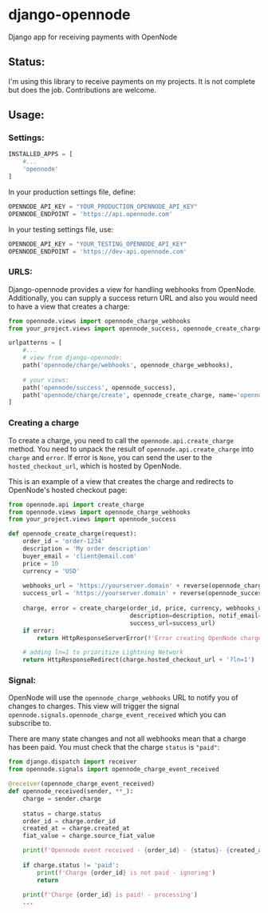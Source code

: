 # django-opennode
Django app for receiving payments with OpenNode

## Status:

I'm using this library to receive payments on my projects. It is not complete but does the job. Contributions are welcome.

## Usage:

### Settings:

```python
INSTALLED_APPS = [
    #...
    'opennode'
]
```

In your production settings file, define:
```python
OPENNODE_API_KEY = "YOUR_PRODUCTION_OPENNODE_API_KEY"
OPENNODE_ENDPOINT = 'https://api.opennode.com'
```

In your testing settings file, use:

```python
OPENNODE_API_KEY = "YOUR_TESTING_OPENNODE_API_KEY"
OPENNODE_ENDPOINT = 'https://dev-api.opennode.com'
```



### URLS:

Django-opennode provides a view for handling webhooks from OpenNode. 
Additionally, you can supply a success return URL and also you would need to have a view that creates a charge:


```python
from opennode.views import opennode_charge_webhooks
from your_project.views import opennode_success, opennode_create_charge

urlpatterns = [
    #...
    # view from django-opennode:
    path('opennode/charge/webhooks', opennode_charge_webhooks),
    
    # your views:
    path('opennode/success', opennode_success), 
    path('opennode/charge/create', opennode_create_charge, name='opennode_create_charge'),
]
```

### Creating a charge

To create a charge, you need to call the `opennode.api.create_charge` method. You need to unpack the result of `opennode.api.create_charge` into `charge` and `error`. If error is `None`, you can send the user to the `hosted_checkout_url`, which is hosted by OpenNode.

This is an example of a view that creates the charge and redirects to OpenNode's hosted checkout page:

```python
from opennode.api import create_charge
from opennode.views import opennode_charge_webhooks
from your_project.views import opennode_success

def opennode_create_charge(request):
    order_id = 'order-1234'
    description = 'My order description'
    buyer_email = 'client@email.com'
    price = 10
    currency = 'USD'
    
    webhooks_url = 'https://yourserver.domain' + reverse(opennode_charge_webhooks)
    success_url = 'https://yourserver.domain' + reverse(opennode_success)
    
    charge, error = create_charge(order_id, price, currency, webhooks_url, 
                                  description=description, notif_email=buyer_email,
                                  success_url=success_url)
    if error:
        return HttpResponseServerError(f'Error creating OpenNode charge: {error}')

    # adding ln=1 to prioritize Lightning Network
    return HttpResponseRedirect(charge.hosted_checkout_url + '?ln=1')  
```    


### Signal:

OpenNode will use the `opennode_charge_webhooks` URL to notify you of changes to charges. This view will trigger the signal `opennode.signals.opennode_charge_event_received` which you can subscribe to. 

There are many state changes and not all webhooks mean that a charge has been paid. You must check that the charge `status` is `"paid"`:

```python
from django.dispatch import receiver
from opennode.signals import opennode_charge_event_received

@receiver(opennode_charge_event_received)
def opennode_received(sender, **_):
    charge = sender.charge
    
    status = charge.status
    order_id = charge.order_id
    created_at = charge.created_at
    fiat_value = charge.source_fiat_value

    print(f'Opennode event received - {order_id} - {status}- {created_at} - {fiat_value}')
    
    if charge.status != 'paid':
        print(f'Charge {order_id} is not paid - ignoring')
        return
    
    print(f'Charge {order_id} is paid! - processing')    
    ...
```
